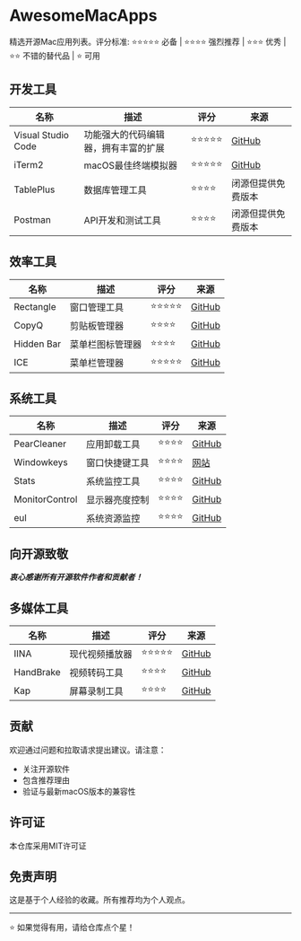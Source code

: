# AwesomeMacApps

精选开源Mac应用列表。评分标准: ⭐️⭐️⭐️⭐️⭐️ 必备 | ⭐️⭐️⭐️⭐️ 强烈推荐 | ⭐️⭐️⭐️ 优秀 | ⭐️⭐️ 不错的替代品 | ⭐️ 可用

## 开发工具

| 名称 | 描述 | 评分 | 来源 |
|------|-------------|--------|--------|
| Visual Studio Code | 功能强大的代码编辑器，拥有丰富的扩展 | ⭐️⭐️⭐️⭐️⭐️ | [GitHub](https://github.com/microsoft/vscode) |
| iTerm2 | macOS最佳终端模拟器 | ⭐️⭐️⭐️⭐️⭐️ | [GitHub](https://github.com/gnachman/iTerm2) |
| TablePlus | 数据库管理工具 | ⭐️⭐️⭐️⭐️ | 闭源但提供免费版本 |
| Postman | API开发和测试工具 | ⭐️⭐️⭐️⭐️ | 闭源但提供免费版本 |

## 效率工具

| 名称 | 描述 | 评分 | 来源 |
|------|-------------|--------|--------|
| Rectangle | 窗口管理工具 | ⭐️⭐️⭐️⭐️⭐️ | [GitHub](https://github.com/rxhanson/Rectangle) |
| CopyQ | 剪贴板管理器 | ⭐️⭐️⭐️⭐️ | [GitHub](https://github.com/hluk/CopyQ) |
| Hidden Bar | 菜单栏图标管理器 | ⭐️⭐️⭐️⭐️ | [GitHub](https://github.com/dwarvesf/hidden) |
| ICE | 菜单栏管理器 | ⭐️⭐️⭐️⭐️⭐️ | [GitHub](https://github.com/jordanbaird/Ice) |

## 系统工具

| 名称 | 描述 | 评分 | 来源 |
|------|-------------|--------|------------|
| PearCleaner | 应用卸载工具 | ⭐️⭐️⭐️⭐️ | [GitHub](https://github.com/alienator88/Pearcleaner) |
| Windowkeys | 窗口快捷键工具 | ⭐️⭐️⭐️⭐️ | [网站](https://www.apptorium.com/windowkeys) |
| Stats | 系统监控工具 | ⭐️⭐️⭐️⭐️ | [GitHub](https://github.com/exelban/stats) |
| MonitorControl | 显示器亮度控制 | ⭐️⭐️⭐️⭐️ | [GitHub](https://github.com/MonitorControl/MonitorControl) |
| eul | 系统资源监控 | ⭐️⭐️⭐️⭐️ | [GitHub](https://github.com/gao-sun/eul) |

## 向开源致敬

**_衷心感谢所有开源软件作者和贡献者！_**

## 多媒体工具

| 名称 | 描述 | 评分 | 来源 |
|------|-------------|--------|--------|
| IINA | 现代视频播放器 | ⭐️⭐️⭐️⭐️⭐️ | [GitHub](https://github.com/iina/iina) |
| HandBrake | 视频转码工具 | ⭐️⭐️⭐️⭐️ | [GitHub](https://github.com/HandBrake/HandBrake) |
| Kap | 屏幕录制工具 | ⭐️⭐️⭐️⭐️ | [GitHub](https://github.com/wulkano/kap) |

## 贡献

欢迎通过问题和拉取请求提出建议。请注意：
- 关注开源软件
- 包含推荐理由
- 验证与最新macOS版本的兼容性

## 许可证

本仓库采用MIT许可证

## 免责声明

这是基于个人经验的收藏。所有推荐均为个人观点。

---

⭐️ 如果觉得有用，请给仓库点个星！